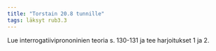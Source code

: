 ```yaml
---
title: "Torstain 20.8 tunnille"
tags: läksyt rub3.3
---
```


Lue interrogatiiviprononinien teoria s. 130-131 ja tee harjoitukset 1 ja 2.